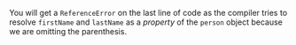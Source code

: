 You will get a `ReferenceError` on the last line
of code as the compiler tries to resolve `firstName` and `lastName` as
a *property* of the `person` object because we are omitting the
parenthesis.